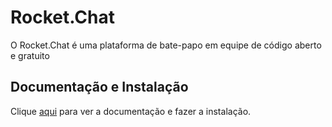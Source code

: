 # Rocket.Chat

O Rocket.Chat é uma plataforma de bate-papo em equipe de código aberto e gratuito

## Documentação e Instalação

Clique [aqui](https://rocket.chat) para ver a documentação e fazer a instalação.
